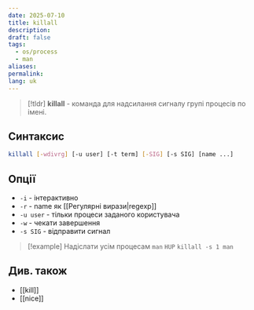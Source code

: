 ```yaml
---
date: 2025-07-10
title: killall
description: 
draft: false
tags:
  - os/process
  - man
aliases: 
permalink: 
lang: uk
---
```


> [!tldr]
> **killall** - команда для надсилання сигналу групі процесів по імені.

## Синтаксис

```bash
killall [-wdivrg] [-u user] [-t term] [-SIG] [-s SIG] [name ...]
```


##  Опції

- `-i` - інтерактивно
- `-r` - name як [[Регулярні вирази|regexp]]
- `-u user` - тільки процеси заданого користувача
- `-w` - чекати завершення
- `-s SIG` - відправити сигнал

> [!example] Надіслати усім процесам `man` `HUP`
> `killall -s 1 man`

## Див. також

- [[kill]]
- [[nice]]